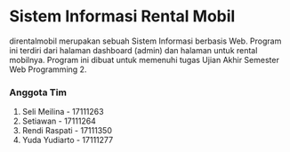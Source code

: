 # Sistem Informasi Rental Mobil
direntalmobil merupakan sebuah Sistem Informasi berbasis Web. Program ini terdiri dari halaman dashboard (admin) dan halaman untuk rental mobilnya. Program ini dibuat untuk memenuhi tugas Ujian Akhir Semester Web Programming 2.


### Anggota Tim
1. Seli Meilina - 17111263
2. Setiawan - 17111264
3. Rendi Raspati - 17111350
4. Yuda Yudiarto - 17111277
